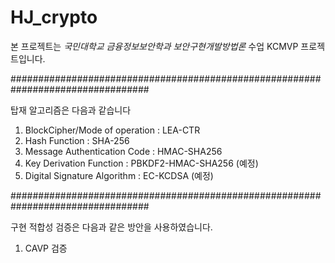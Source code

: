 # HJ_crypto
본 프로젝트는 *국민대학교 금융정보보안학과 보안구현개발방법론* 수업 KCMVP 프로젝트입니다.

#################################################################################

탑재 알고리즘은 다음과 같습니다
1. BlockCipher/Mode of operation : LEA-CTR
2. Hash Function : SHA-256
3. Message Authentication Code : HMAC-SHA256
4. Key Derivation Function : PBKDF2-HMAC-SHA256 (예정)
5. Digital Signature Algorithm : EC-KCDSA (예정)

#################################################################################

구현 적합성 검증은 다음과 같은 방안을 사용하였습니다.
1. CAVP 검증
